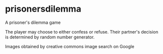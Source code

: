 # prisonersdilemma
A prisoner's dilemma game

The player may choose to either confess or refuse. Their partner's decision is determined by random number generator.

Images obtained by creative commons image search on Google
